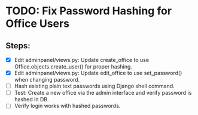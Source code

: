 # TODO: Fix Password Hashing for Office Users

## Steps:

- [x] Edit adminpanel/views.py: Update create_office to use Office.objects.create_user() for proper hashing.
- [x] Edit adminpanel/views.py: Update edit_office to use set_password() when changing password.
- [ ] Hash existing plain text passwords using Django shell command.
- [ ] Test: Create a new office via the admin interface and verify password is hashed in DB.
- [ ] Verify login works with hashed passwords.
